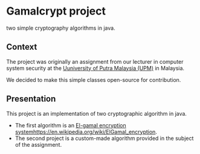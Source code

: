 # Gamalcrypt project

two simple cryptography algorithms in java.

## Context

The project was originally an assignment from our lecturer in computer system security
at the [Uuniversity of Putra Malaysia (UPM)](http://www.upm.edu.my/) in Malaysia.

We decided to make this simple classes open-source for contribution.

## Presentation

This project is an implementation of two cryptographic algorithm in java.
- The first algorithm is an [El-gamal encryption system]()https://en.wikipedia.org/wiki/ElGamal_encryption.
- The second project is a custom-made algorithm provided in the subject of the assignment.

